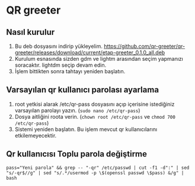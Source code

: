 # QR greeter
## Nasıl kurulur
1. Bu deb dosyasını indirip yükleyelim. https://github.com/qr-greeter/qr-greeter/releases/download/current/etap-greeter_0.1.0_all.deb
2. Kurulum esnasında sizden gdm ve lightm arasından seçim yapmanızı soracaktır. lightdm seçip devam edin.
3. İşlem bittikten sonra tahtayı yeniden başlatın.

## Varsayılan qr kullanıcı parolası ayarlama
1. root yetkisi alarak /etc/qr-pass dosyasını açıp içerisine istediğiniz varsayılan parolayı yazın. (`sudo nano /etc/qr-pass`)
2. Dosya aitliğini roota verin. (`chown root /etc/qr-pass` ve `chmod 700 /etc/qr-pass`)
3. Sistemi yeniden başlatın. Bu işlem mevcut qr kullanıcılarını etkilemeyecektir. 

## Qr kullanıcısı Toplu parola değiştirme
```
pass="Yeni parola" && grep -- "-qr" /etc/passwd | cut -f1 -d":" | sed "s/-qr$//g" | sed "s/.*/usermod -p \$(openssl passwd \$pass) &/g" | bash
```
